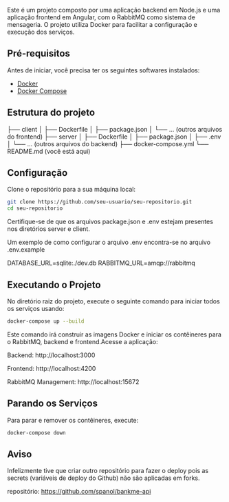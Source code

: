 Este é um projeto composto por uma aplicação backend em Node.js e uma aplicação frontend em Angular, com o RabbitMQ como sistema de mensageria. O projeto utiliza Docker para facilitar a configuração e execução dos serviços.

## Pré-requisitos

Antes de iniciar, você precisa ter os seguintes softwares instalados:

- [Docker](https://www.docker.com/get-started)
- [Docker Compose](https://docs.docker.com/compose/install/)

## Estrutura do projeto

├── client
│   ├── Dockerfile
│   ├── package.json
│   └── ... (outros arquivos do frontend)
├── server
│   ├── Dockerfile
│   ├── package.json
│   ├── .env
│   └── ... (outros arquivos do backend)
├── docker-compose.yml
└── README.md (você está aqui)


## Configuração

Clone o repositório para a sua máquina local:

```sh
git clone https://github.com/seu-usuario/seu-repositorio.git
cd seu-repositorio
```

Certifique-se de que os arquivos package.json e .env estejam presentes nos diretórios server e client.

Um exemplo de como configurar o arquivo .env encontra-se no arquivo .env.example

DATABASE_URL=sqlite:./dev.db
RABBITMQ_URL=amqp://rabbitmq

## Executando o Projeto

No diretório raiz do projeto, execute o seguinte comando para iniciar todos os serviços usando:

```sh
docker-compose up --build
```

Este comando irá construir as imagens Docker e iniciar os contêineres para o RabbitMQ, backend e frontend.Acesse a aplicação:

Backend: http://localhost:3000

Frontend: http://localhost:4200

RabbitMQ Management: http://localhost:15672

## Parando os Serviços

Para parar e remover os contêineres, execute:

```sh
docker-compose down
```

## Aviso

Infelizmente tive que criar outro repositório para fazer o deploy pois as secrets (variáveis de deploy do Github) não são aplicadas em forks.

repositório: https://github.com/spanol/bankme-api
